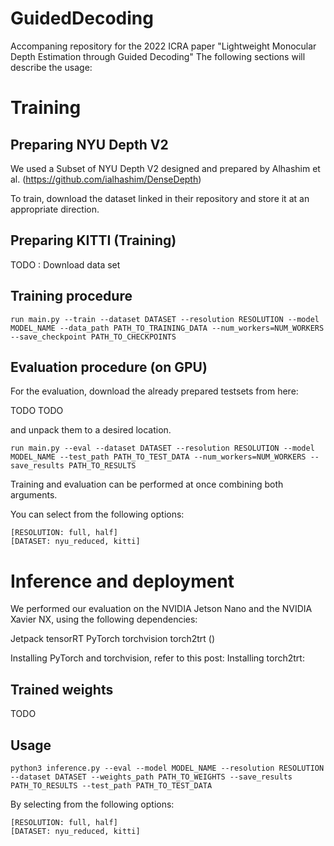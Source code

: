 # GuidedDecoding
Accompaning repository for the 2022 ICRA paper "Lightweight  Monocular  Depth  Estimation  through  Guided  Decoding"
The following sections will describe the usage:
# Training
## Preparing NYU Depth V2
We used a Subset of NYU Depth V2 designed and prepared by Alhashim et al. (https://github.com/ialhashim/DenseDepth)

To train, download the dataset linked in their repository and store it at an appropriate direction.

## Preparing KITTI (Training)
TODO : Download data set

## Training procedure
```console
run main.py --train --dataset DATASET --resolution RESOLUTION --model MODEL_NAME --data_path PATH_TO_TRAINING_DATA --num_workers=NUM_WORKERS --save_checkpoint PATH_TO_CHECKPOINTS
```

## Evaluation procedure (on GPU)
For the evaluation, download the already prepared testsets from here:

TODO
TODO

and unpack them to a desired location.

```console
run main.py --eval --dataset DATASET --resolution RESOLUTION --model MODEL_NAME --test_path PATH_TO_TEST_DATA --num_workers=NUM_WORKERS --save_results PATH_TO_RESULTS
```

Training and evaluation can be performed at once combining both arguments.

You can select from the following options:
```console
[RESOLUTION: full, half]
[DATASET: nyu_reduced, kitti]
```

# Inference and deployment
We performed our evaluation on the NVIDIA Jetson Nano and the NVIDIA Xavier NX, using the following dependencies:

Jetpack
tensorRT
PyTorch
torchvision
torch2trt ()

Installing PyTorch and torchvision, refer to this post:
Installing torch2trt: 

## Trained weights
TODO

## Usage
```console
python3 inference.py --eval --model MODEL_NAME --resolution RESOLUTION --dataset DATASET --weights_path PATH_TO_WEIGHTS --save_results PATH_TO_RESULTS --test_path PATH_TO_TEST_DATA
```
By selecting from the following options:
```console
[RESOLUTION: full, half]
[DATASET: nyu_reduced, kitti]
```

